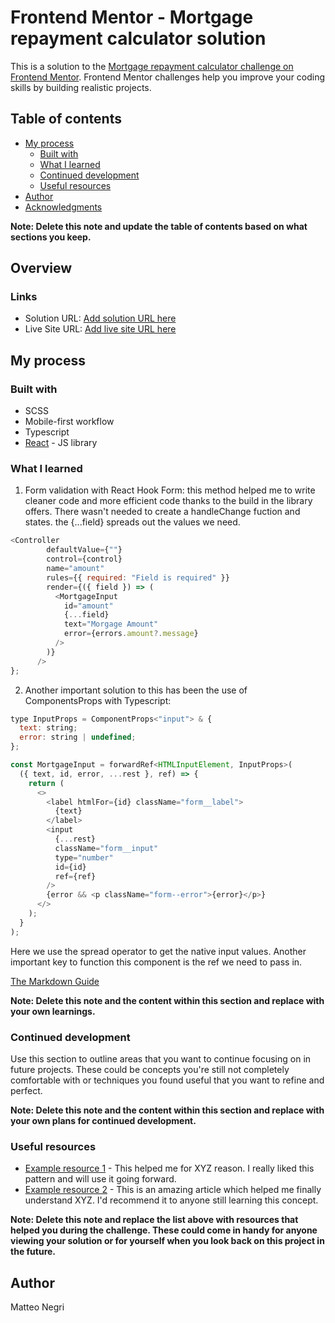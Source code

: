 # Frontend Mentor - Mortgage repayment calculator solution

This is a solution to the [Mortgage repayment calculator challenge on Frontend Mentor](https://www.frontendmentor.io/challenges/mortgage-repayment-calculator-Galx1LXK73). Frontend Mentor challenges help you improve your coding skills by building realistic projects.

## Table of contents

- [My process](#my-process)
  - [Built with](#built-with)
  - [What I learned](#what-i-learned)
  - [Continued development](#continued-development)
  - [Useful resources](#useful-resources)
- [Author](#author)
- [Acknowledgments](#acknowledgments)

**Note: Delete this note and update the table of contents based on what sections you keep.**

## Overview

### Links

- Solution URL: [Add solution URL here](https://your-solution-url.com)
- Live Site URL: [Add live site URL here](https://your-live-site-url.com)

## My process

### Built with

- SCSS
- Mobile-first workflow
- Typescript
- [React](https://reactjs.org/) - JS library

### What I learned

1. Form validation with React Hook Form:
   this method helped me to write cleaner code and more efficient code thanks to the build in the library offers. There wasn't needed to create a handleChange fuction and states. the {...field} spreads out the values we need.

```js
<Controller
        defaultValue={""}
        control={control}
        name="amount"
        rules={{ required: "Field is required" }}
        render={({ field }) => (
          <MortgageInput
            id="amount"
            {...field}
            text="Morgage Amount"
            error={errors.amount?.message}
          />
        )}
      />
};
```

2. Another important solution to this has been the use of ComponentsProps with Typescript:

```js
type InputProps = ComponentProps<"input"> & {
  text: string;
  error: string | undefined;
};

const MortgageInput = forwardRef<HTMLInputElement, InputProps>(
  ({ text, id, error, ...rest }, ref) => {
    return (
      <>
        <label htmlFor={id} className="form__label">
          {text}
        </label>
        <input
          {...rest}
          className="form__input"
          type="number"
          id={id}
          ref={ref}
        />
        {error && <p className="form--error">{error}</p>}
      </>
    );
  }
);

```

Here we use the spread operator to get the native input values.
Another important key to function this component is the ref we need to pass in.

[The Markdown Guide](https://www.markdownguide.org/)

**Note: Delete this note and the content within this section and replace with your own learnings.**

### Continued development

Use this section to outline areas that you want to continue focusing on in future projects. These could be concepts you're still not completely comfortable with or techniques you found useful that you want to refine and perfect.

**Note: Delete this note and the content within this section and replace with your own plans for continued development.**

### Useful resources

- [Example resource 1](https://www.example.com) - This helped me for XYZ reason. I really liked this pattern and will use it going forward.
- [Example resource 2](https://www.example.com) - This is an amazing article which helped me finally understand XYZ. I'd recommend it to anyone still learning this concept.

**Note: Delete this note and replace the list above with resources that helped you during the challenge. These could come in handy for anyone viewing your solution or for yourself when you look back on this project in the future.**

## Author

Matteo Negri
